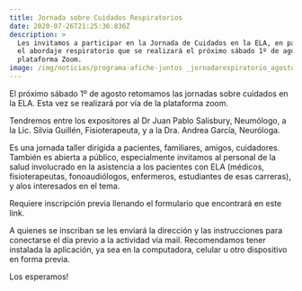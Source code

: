```yaml
---
title: Jornada sobre Cuidados Respiratorios
date: 2020-07-26T21:25:36.836Z
description: >
  Les invitamos a participar en la Jornada de Cuidados en la ELA, en particular
  el abordaje respiratorio que se realizará el próximo sábado 1º de agosto en la
  plataforma Zoom.
image: /img/noticias/programa-afiche-juntos _jornadarespiratorio_agosto2020.jpg
---
```

El próximo sábado 1º de agosto retomamos las jornadas sobre cuidados en la ELA. Esta vez se realizará por vía de la plataforma zoom. 

Tendremos entre los expositores al Dr Juan Pablo Salisbury, Neumólogo, a la Lic. Silvia Guillén, Fisioterapeuta, y a la Dra. Andrea García, Neuróloga.

Es una jornada taller dirigida a pacientes, familiares, amigos, cuidadores. También es abierta a público, especialmente invitamos al personal de la salud involucrado en la asistencia a los pacientes con ELA (médicos, fisioterapeutas, fonoaudiólogos, enfermeros, estudiantes de esas carreras), y alos interesados en el tema.

Requiere inscripción previa llenando el formulario que encontrará en este link.

A quienes se inscriban se les enviará la dirección y las instrucciones para conectarse el día previo a la actividad vía mail. Recomendamos tener instalada la aplicación, ya sea en la computadora, celular u otro dispositivo en forma previa.

Los esperamos!
